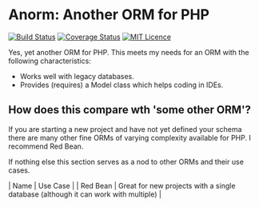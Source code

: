 # Anorm: Another ORM for PHP

[![Build Status](https://travis-ci.org/saygoweb/anorm.svg?branch=master)](https://travis-ci.org/saygoweb/anorm)
[![Coverage Status](https://coveralls.io/repos/github/saygoweb/anorm/badge.svg?branch=master)](https://coveralls.io/github/saygoweb/anorm?branch=master)
[![MIT Licence](https://badges.frapsoft.com/os/mit/mit.svg?v=103)](https://opensource.org/licenses/mit-license.php)

Yes, yet another ORM for PHP. This meets my needs for an ORM with the following characteristics:

* Works well with legacy databases.
* Provides (requires) a Model class which helps coding in IDEs.

## How does this compare wth 'some other ORM'?

If you are starting a new project and have not yet defined your schema there are many other fine ORMs of varying complexity available for PHP. I recommend Red Bean.

If nothing else this section serves as a nod to other ORMs and their use cases.

| Name | Use Case |
| Red Bean | Great for new projects with a single database (although it can work with multiple) |